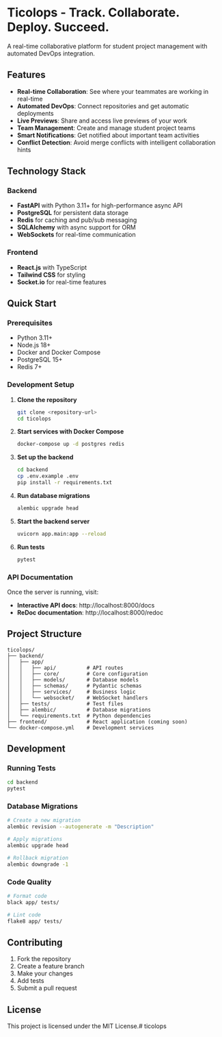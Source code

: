 # Ticolops - Track. Collaborate. Deploy. Succeed.

A real-time collaborative platform for student project management with automated DevOps integration.

## Features

- **Real-time Collaboration**: See where your teammates are working in real-time
- **Automated DevOps**: Connect repositories and get automatic deployments
- **Live Previews**: Share and access live previews of your work
- **Team Management**: Create and manage student project teams
- **Smart Notifications**: Get notified about important team activities
- **Conflict Detection**: Avoid merge conflicts with intelligent collaboration hints

## Technology Stack

### Backend
- **FastAPI** with Python 3.11+ for high-performance async API
- **PostgreSQL** for persistent data storage
- **Redis** for caching and pub/sub messaging
- **SQLAlchemy** with async support for ORM
- **WebSockets** for real-time communication

### Frontend
- **React.js** with TypeScript
- **Tailwind CSS** for styling
- **Socket.io** for real-time features

## Quick Start

### Prerequisites
- Python 3.11+
- Node.js 18+
- Docker and Docker Compose
- PostgreSQL 15+
- Redis 7+

### Development Setup

1. **Clone the repository**
   ```bash
   git clone <repository-url>
   cd ticolops
   ```

2. **Start services with Docker Compose**
   ```bash
   docker-compose up -d postgres redis
   ```

3. **Set up the backend**
   ```bash
   cd backend
   cp .env.example .env
   pip install -r requirements.txt
   ```

4. **Run database migrations**
   ```bash
   alembic upgrade head
   ```

5. **Start the backend server**
   ```bash
   uvicorn app.main:app --reload
   ```

6. **Run tests**
   ```bash
   pytest
   ```

### API Documentation

Once the server is running, visit:
- **Interactive API docs**: http://localhost:8000/docs
- **ReDoc documentation**: http://localhost:8000/redoc

## Project Structure

```
ticolops/
├── backend/
│   ├── app/
│   │   ├── api/          # API routes
│   │   ├── core/         # Core configuration
│   │   ├── models/       # Database models
│   │   ├── schemas/      # Pydantic schemas
│   │   ├── services/     # Business logic
│   │   └── websocket/    # WebSocket handlers
│   ├── tests/            # Test files
│   ├── alembic/          # Database migrations
│   └── requirements.txt  # Python dependencies
├── frontend/             # React application (coming soon)
└── docker-compose.yml    # Development services
```

## Development

### Running Tests
```bash
cd backend
pytest
```

### Database Migrations
```bash
# Create a new migration
alembic revision --autogenerate -m "Description"

# Apply migrations
alembic upgrade head

# Rollback migration
alembic downgrade -1
```

### Code Quality
```bash
# Format code
black app/ tests/

# Lint code
flake8 app/ tests/
```

## Contributing

1. Fork the repository
2. Create a feature branch
3. Make your changes
4. Add tests
5. Submit a pull request

## License

This project is licensed under the MIT License.# ticolops
